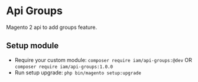 # Api Groups

Magento 2 api to add groups feature.

## Setup module

- Require your custom module: `composer require iam/api-groups:@dev` OR `composer require iam/api-groups:1.0.0`
- Run setup upgrade: `php bin/magento setup:upgrade`
